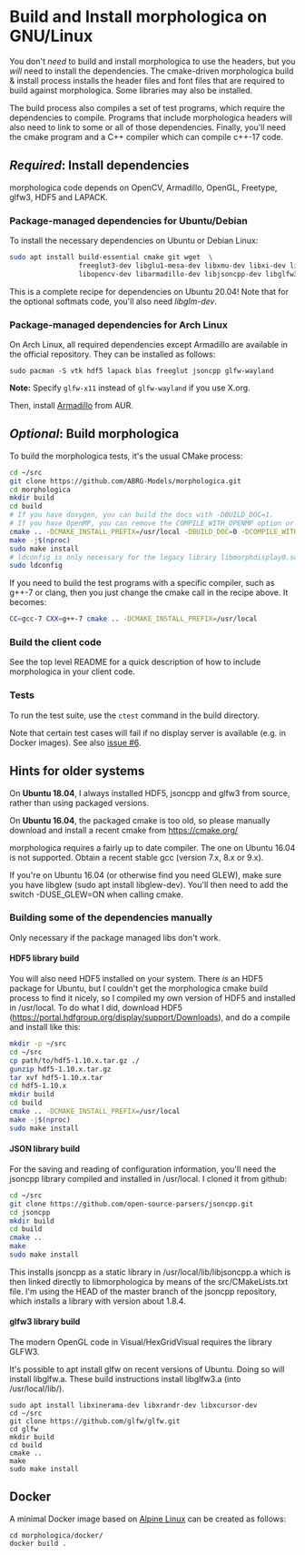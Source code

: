 # Build and Install morphologica on GNU/Linux

You don't *need* to build and install morphologica to use the headers, but
you *will* need to install the dependencies. The cmake-driven morphologica
build & install process installs the header files and font files that are
required to build against morphologica. Some libraries may also be installed.

The build process also compiles a set of test programs, which require
the dependencies to compile.
Programs that include morphologica headers will also need to link to
some or all of those dependencies. Finally, you'll need the cmake
program and a C++ compiler which can compile c++-17 code.

## *Required*: Install dependencies

morphologica code depends on OpenCV, Armadillo, OpenGL, Freetype, glfw3, HDF5 and LAPACK.

### Package-managed dependencies for Ubuntu/Debian

To install the necessary dependencies on Ubuntu or Debian Linux:

```sh
sudo apt install build-essential cmake git wget  \
                 freeglut3-dev libglu1-mesa-dev libxmu-dev libxi-dev liblapack-dev \
                 libopencv-dev libarmadillo-dev libjsoncpp-dev libglfw3-dev libhdf5-dev libfreetype-dev

```
This is a complete recipe for dependencies on Ubuntu 20.04! Note that for the optional softmats code, you'll also need *libglm-dev*.

### Package-managed dependencies for Arch Linux

On Arch Linux, all required dependencies except Armadillo are available in the official repository. They can be installed as follows:

```shell
sudo pacman -S vtk hdf5 lapack blas freeglut jsoncpp glfw-wayland
```

**Note:** Specify `glfw-x11` instead of `glfw-wayland` if you use X.org.

Then, install [Armadillo](https://aur.archlinux.org/packages/armadillo/) from AUR.

## *Optional*: Build morphologica

To build the morphologica tests, it's the usual CMake process:

```sh
cd ~/src
git clone https://github.com/ABRG-Models/morphologica.git
cd morphologica
mkdir build
cd build
# If you have doxygen, you can build the docs with -DBUILD_DOC=1.
# If you have OpenMP, you can remove the COMPILE_WITH_OPENMP option or set it to 1
cmake .. -DCMAKE_INSTALL_PREFIX=/usr/local -DBUILD_DOC=0 -DCOMPILE_WITH_OPENMP=0
make -j$(nproc)
sudo make install
# ldconfig is only necessary for the legacy library libmorphdisplay0.so
sudo ldconfig
```

If you need to build the test programs with a specific compiler, such
as g++-7 or clang, then you just change the cmake call in the recipe
above. It becomes:

```sh
CC=gcc-7 CXX=g++-7 cmake .. -DCMAKE_INSTALL_PREFIX=/usr/local
```

### Build the client code

See the top level README for a quick description of how to include morphologica in your client code.

### Tests

To run the test suite, use the `ctest` command in the build directory.

Note that certain test cases will fail if no display server is available (e.g. in Docker images). See also [issue #6](https://github.com/ABRG-Models/morphologica/issues/6).


## Hints for older systems

On **Ubuntu 18.04**, I always installed HDF5, jsoncpp and glfw3 from source, rather than using packaged versions.

On **Ubuntu 16.04**, the packaged cmake is too old, so please manually download and install a recent cmake from https://cmake.org/

morphologica requires a fairly up to date compiler. The one on Ubuntu 16.04 is not supported. Obtain a recent stable gcc (version 7.x, 8.x or 9.x).

If you're on Ubuntu 16.04 (or otherwise find you need GLEW), make sure you have libglew (sudo apt install libglew-dev).
You'll then need to add the switch -DUSE_GLEW=ON when calling cmake.

### Building some of the dependencies manually

Only necessary if the package managed libs don't work.

#### HDF5 library build

You will also need HDF5 installed on your system. There _is_ an HDF5 package for Ubuntu, but I couldn't get the morphologica cmake build process to find it nicely, so I compiled my own version of HDF5 and installed in /usr/local. To do what I did, download HDF5 (https://portal.hdfgroup.org/display/support/Downloads), and do a compile and install like this:

```sh
mkdir -p ~/src
cd ~/src
cp path/to/hdf5-1.10.x.tar.gz ./
gunzip hdf5-1.10.x.tar.gz
tar xvf hdf5-1.10.x.tar
cd hdf5-1.10.x
mkdir build
cd build
cmake .. -DCMAKE_INSTALL_PREFIX=/usr/local
make -j$(nproc)
sudo make install
```

#### JSON library build

For the saving and reading of configuration information, you'll need
the jsoncpp library compiled and installed in /usr/local. I cloned it
from github:

```sh
cd ~/src
git clone https://github.com/open-source-parsers/jsoncpp.git
cd jsoncpp
mkdir build
cd build
cmake ..
make
sudo make install
```

This installs jsoncpp as a static library in
/usr/local/lib/libjsoncpp.a which is then linked directly to
libmorphologica by means of the src/CMakeLists.txt file. I'm using the
HEAD of the master branch of the jsoncpp repository, which installs a
library with version about 1.8.4.

#### glfw3 library build

The modern OpenGL code in Visual/HexGridVisual requires the library GLFW3.

It's possible to apt install glfw on recent versions of Ubuntu. Doing so
will install libglfw.a. These build instructions install libglfw3.a (into
/usr/local/lib/).

```
sudo apt install libxinerama-dev libxrandr-dev libxcursor-dev
cd ~/src
git clone https://github.com/glfw/glfw.git
cd glfw
mkdir build
cd build
cmake ..
make
sudo make install
```

## Docker

A minimal Docker image based on [Alpine Linux](https://alpinelinux.org/) can be created as follows:

```
cd morphologica/docker/
docker build .
```
